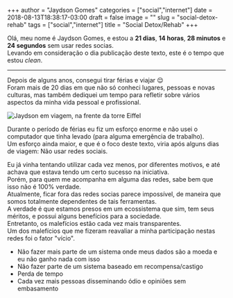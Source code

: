 +++
author = "Jaydson Gomes"
categories = ["social","internet"]
date = 2018-08-13T18:38:17-03:00
draft = false
image = ""
slug = "social-detox-rehab"
tags = ["social","internet"]
title = "Social Detox/Rehab"
+++

Olá, meu nome é Jaydson Gomes, e estou a **21 dias**, **14 horas**, **28 minutos** e **24 segundos** sem usar redes socias.  
Levando em consideração o dia publicação deste texto, este é o tempo que estou *clean*.  

___

Depois de alguns anos, consegui tirar férias e viajar 😌  
Foram mais de 20 dias em que não só conheci lugares, pessoas e novas culturas, mas também dediquei um tempo para refletir sobre vários aspectos da minha vida pessoal e profissional.  

![Jaydson em viagem, na frente da torre Eiffel](/images/2018/08/paris.jpg)  

Durante o período de férias eu fiz um esforço enorme e não usei o computador que tinha levado (para alguma emergência de trabalho).  
Um esforço ainda maior, e que é o foco deste texto, viria após alguns dias de viagem: Não usar redes sociais.  

Eu já vinha tentando utilizar cada vez menos, por diferentes motivos, e até achava que estava tendo um certo sucesso na iniciativa.  
Porém, para quem me acompanha em alguma das redes, sabe bem que isso não é 100% verdade.  
Atualmente, ficar fora das redes socias parece impossível, de maneira que somos totalmente dependentes de tais ferramentas.  
A verdade é que estamos presos em um ecossistema que sim, tem seus méritos, e possui alguns benefícios para a sociedade.  
Entretanto, os malefícios estão cada vez mais transparentes.  
Um dos malefícios que me fizeram reavaliar a minha participação nestas redes foi o fator "vício".  




- Não fazer mais parte de um sistema onde meus dados são a moeda e eu não ganho nada com isso
- Não fazer parte de um sistema baseado em recompensa/castigo
- Perda de tempo
- Cada vez mais pessoas disseminando ódio e opiniões sem embasamento



